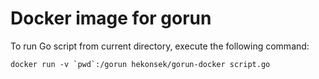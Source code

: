 # Docker image for gorun

To run Go script from current directory, execute the following command:

    docker run -v `pwd`:/gorun hekonsek/gorun-docker script.go